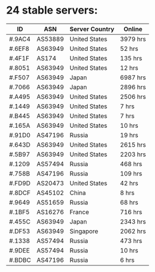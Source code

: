 # 24 stable servers:

| ID | ASN | Server Country | Online |
| ------ | ------ | ------ | ------ |
| #.9AC4 | AS53889 | United States | 3979 hrs |
| #.6EF8 | AS63949 | United States | 52 hrs |
| #.4F1F | AS174 | United States | 135 hrs |
| #.8051 | AS63949 | United States | 12 hrs |
| #.F507 | AS63949 | Japan | 6987 hrs |
| #.7066 | AS63949 | Japan | 2896 hrs |
| #.A495 | AS63949 | United States | 2506 hrs |
| #.1449 | AS63949 | United States | 7 hrs |
| #.B445 | AS63949 | United States | 7 hrs |
| #.165A | AS63949 | United States | 10 hrs |
| #.91D0 | AS47196 | Russia | 19 hrs |
| #.643D | AS63949 | United States | 2615 hrs |
| #.5B97 | AS63949 | United States | 2203 hrs |
| #.1209 | AS57494 | Russia | 468 hrs |
| #.758B | AS47196 | Russia | 109 hrs |
| #.FD9D | AS20473 | United States | 42 hrs |
| #.8DCF | AS45102 | China | 8 hrs |
| #.9649 | AS51659 | Russia | 68 hrs |
| #.1BF5 | AS16276 | France | 716 hrs |
| #.455C | AS63949 | Japan | 2343 hrs |
| #.DF53 | AS63949 | Singapore | 2062 hrs |
| #.1338 | AS57494 | Russia | 473 hrs |
| #.9DEE | AS57494 | Russia | 10 hrs |
| #.BDBC | AS47196 | Russia | 6 hrs |

